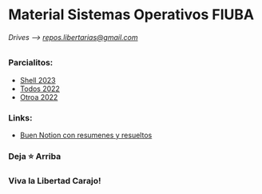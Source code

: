 # Material Sistemas Operativos FIUBA
###### Drives --> repos.libertarias@gmail.com

### Parcialitos:
* [Shell 2023](https://drive.google.com/file/d/1XfEi09iJZ_Qxn8h1QzdpWgAuRpxqc0y_/view?usp=drive_link)
* [Todos 2022](https://fiuba-informatica.notion.site/Parcialitos-2C-2022-e11df1d4f9ef4a18bf9a47636e7cb039)
* [Otroa 2022](https://github.com/gcc-cdimatteo/Sistemas-Operativos-75.08/tree/main/PARCIALES)

### Links:
* [Buen Notion con resumenes y resueltos](https://fiuba-informatica.notion.site/75-08-Sistemas-Operativos-SisOp-66559405933647668d06c9c686abe1ef)

### Deja ⭐ Arriba
### Viva la Libertad Carajo!
